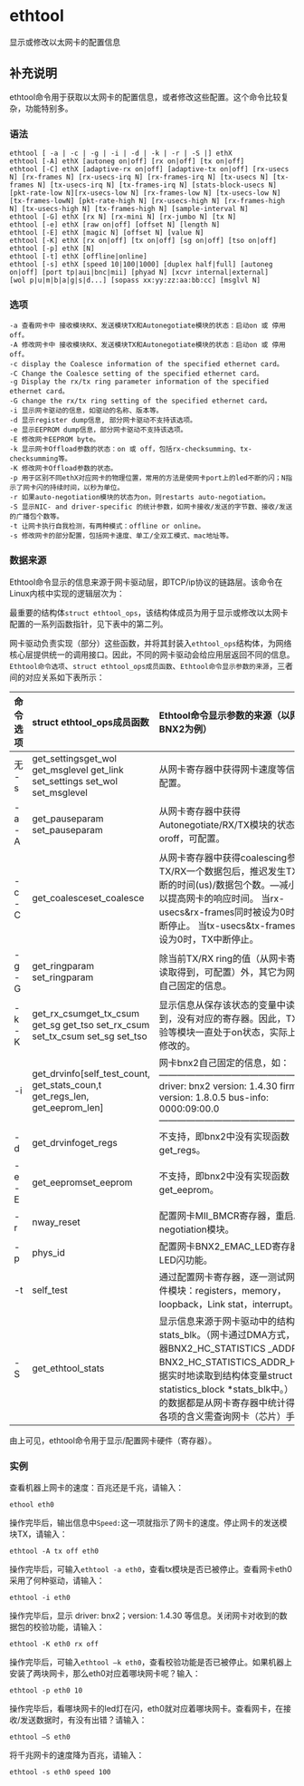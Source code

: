# ethtool

显示或修改以太网卡的配置信息

## 补充说明

ethtool命令用于获取以太网卡的配置信息，或者修改这些配置。这个命令比较复杂，功能特别多。

### 语法

```text
ethtool [ -a | -c | -g | -i | -d | -k | -r | -S |] ethX
ethtool [-A] ethX [autoneg on|off] [rx on|off] [tx on|off]
ethtool [-C] ethX [adaptive-rx on|off] [adaptive-tx on|off] [rx-usecs N] [rx-frames N] [rx-usecs-irq N] [rx-frames-irq N] [tx-usecs N] [tx-frames N] [tx-usecs-irq N] [tx-frames-irq N] [stats-block-usecs N][pkt-rate-low N][rx-usecs-low N] [rx-frames-low N] [tx-usecs-low N] [tx-frames-lowN] [pkt-rate-high N] [rx-usecs-high N] [rx-frames-high N] [tx-usecs-high N] [tx-frames-high N] [sample-interval N]
ethtool [-G] ethX [rx N] [rx-mini N] [rx-jumbo N] [tx N]
ethtool [-e] ethX [raw on|off] [offset N] [length N]
ethtool [-E] ethX [magic N] [offset N] [value N]
ethtool [-K] ethX [rx on|off] [tx on|off] [sg on|off] [tso on|off]
ethtool [-p] ethX [N]
ethtool [-t] ethX [offline|online]
ethtool [-s] ethX [speed 10|100|1000] [duplex half|full] [autoneg on|off] [port tp|aui|bnc|mii] [phyad N] [xcvr internal|external]
[wol p|u|m|b|a|g|s|d...] [sopass xx:yy:zz:aa:bb:cc] [msglvl N]
```

### 选项

```text
-a 查看网卡中 接收模块RX、发送模块TX和Autonegotiate模块的状态：启动on 或 停用off。
-A 修改网卡中 接收模块RX、发送模块TX和Autonegotiate模块的状态：启动on 或 停用off。
-c display the Coalesce information of the specified ethernet card。
-C Change the Coalesce setting of the specified ethernet card。
-g Display the rx/tx ring parameter information of the specified ethernet card。
-G change the rx/tx ring setting of the specified ethernet card。
-i 显示网卡驱动的信息，如驱动的名称、版本等。
-d 显示register dump信息, 部分网卡驱动不支持该选项。
-e 显示EEPROM dump信息，部分网卡驱动不支持该选项。
-E 修改网卡EEPROM byte。
-k 显示网卡Offload参数的状态：on 或 off，包括rx-checksumming、tx-checksumming等。
-K 修改网卡Offload参数的状态。
-p 用于区别不同ethX对应网卡的物理位置，常用的方法是使网卡port上的led不断的闪；N指示了网卡闪的持续时间，以秒为单位。
-r 如果auto-negotiation模块的状态为on，则restarts auto-negotiation。
-S 显示NIC- and driver-specific 的统计参数，如网卡接收/发送的字节数、接收/发送的广播包个数等。
-t 让网卡执行自我检测，有两种模式：offline or online。
-s 修改网卡的部分配置，包括网卡速度、单工/全双工模式、mac地址等。
```

### 数据来源

Ethtool命令显示的信息来源于网卡驱动层，即TCP/ip协议的链路层。该命令在Linux内核中实现的逻辑层次为：

最重要的结构体`struct ethtool_ops`，该结构体成员为用于显示或修改以太网卡配置的一系列函数指针，见下表中的第二列。

网卡驱动负责实现（部分）这些函数，并将其封装入`ethtool_ops`结构体，为网络核心层提供统一的调用接口。因此，不同的网卡驱动会给应用层返回不同的信息。`Ethtool命令选项`、`struct ethtool_ops成员函数`、`Ethtool命令显示参数的来源`，三者间的对应关系如下表所示：

| 命令选项 | struct ethtool\_ops成员函数 | Ethtool命令显示参数的来源（以网卡驱动BNX2为例） |
| :--- | :--- | :--- |
| 无 -s | get\_settingsget\_wol get\_msglevel get\_link set\_settings set\_wol set\_msglevel | 从网卡寄存器中获得网卡速度等信息，可配置。 |
| -a -A | get\_pauseparam set\_pauseparam | 从网卡寄存器中获得Autonegotiate/RX/TX模块的状态：on oroff，可配置。 |
| -c -C | get\_coalesceset\_coalesce | 从网卡寄存器中获得coalescing参数：TX/RX一个数据包后，推迟发生TX/RX中断的时间\(us\)/数据包个数。—减小该值可以提高网卡的响应时间。 当rx-usecs&rx-frames同时被设为0时，RX中断停止。 当tx-usecs&tx-frames同时被设为0时，TX中断停止。 |
| -g -G | get\_ringparam set\_ringparam | 除当前TX/RX ring的值（从网卡寄存器中读取得到，可配置）外，其它为网卡bnx2自己固定的信息。 |
| -k -K | get\_rx\_csumget\_tx\_csum get\_sg get\_tso set\_rx\_csum set\_tx\_csum set\_sg set\_tso | 显示信息从保存该状态的变量中读取得到，没有对应的寄存器。因此，TX/RX校验等模块一直处于on状态，实际上是无法修改的。 |
| -i | get\_drvinfo\[self\_test\_count, get\_stats\_coun,t get\_regs\_len, get\_eeprom\_len\] | 网卡bnx2自己固定的信息，如： ——————————————————– driver: bnx2 version: 1.4.30 firmware-version: 1.8.0.5 bus-info: 0000:09:00.0 ——————————————————– |
| -d | get\_drvinfoget\_regs | 不支持，即bnx2中没有实现函数get\_regs。 |
| -e -E | get\_eepromset\_eeprom | 不支持，即bnx2中没有实现函数get\_eeprom。 |
| -r | nway\_reset | 配置网卡MII\_BMCR寄存器，重启Auto negotiation模块。 |
| -p | phys\_id | 配置网卡BNX2\_EMAC\_LED寄存器，实现LED闪功能。 |
| -t | self\_test | 通过配置网卡寄存器，逐一测试网卡的硬件模块：registers，memory，loopback，Link stat，interrupt。 |
| -S | get\_ethtool\_stats | 显示信息来源于网卡驱动中的结构体变量stats\_blk。（网卡通过DMA方式，将寄存器BNX2\_HC\_STATISTICS \_ADDR\_L和BNX2\_HC\_STATISTICS\_ADDR\_H中的数据实时地读取到结构体变量struct statistics\_block \*stats\_blk中。） —显示的数据都是从网卡寄存器中统计得到的，各项的含义需查询网卡（芯片）手册。 |

由上可见，ethtool命令用于显示/配置网卡硬件（寄存器）。

### 实例

查看机器上网卡的速度：百兆还是千兆，请输入：

```text
ethool eth0
```

操作完毕后，输出信息中`Speed:`这一项就指示了网卡的速度。停止网卡的发送模块TX，请输入：

```text
ethtool -A tx off eth0
```

操作完毕后，可输入`ethtool -a eth0`，查看tx模块是否已被停止。查看网卡eth0采用了何种驱动，请输入：

```text
ethtool -i eth0
```

操作完毕后，显示 driver: bnx2；version: 1.4.30 等信息。关闭网卡对收到的数据包的校验功能，请输入：

```text
ethtool -K eth0 rx off
```

操作完毕后，可输入`ethtool –k eth0`，查看校验功能是否已被停止。如果机器上安装了两块网卡，那么eth0对应着哪块网卡呢？输入：

```text
ethtool -p eth0 10
```

操作完毕后，看哪块网卡的led灯在闪，eth0就对应着哪块网卡。查看网卡，在接收/发送数据时，有没有出错？请输入：

```text
ethtool –S eth0
```

将千兆网卡的速度降为百兆，请输入：

```text
ethtool -s eth0 speed 100
```

